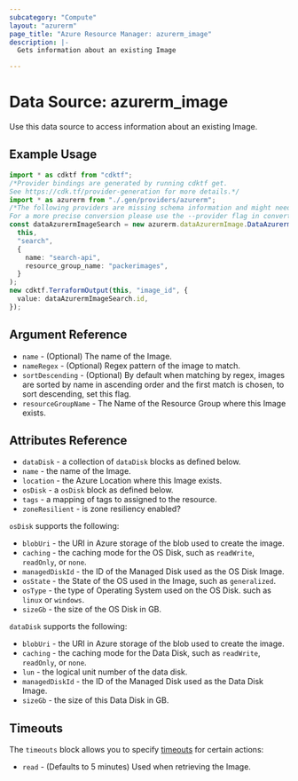 ```yaml
---
subcategory: "Compute"
layout: "azurerm"
page_title: "Azure Resource Manager: azurerm_image"
description: |-
  Gets information about an existing Image

---
```


# Data Source: azurerm\_image

Use this data source to access information about an existing Image.

## Example Usage

```typescript
import * as cdktf from "cdktf";
/*Provider bindings are generated by running cdktf get.
See https://cdk.tf/provider-generation for more details.*/
import * as azurerm from "./.gen/providers/azurerm";
/*The following providers are missing schema information and might need manual adjustments to synthesize correctly: azurerm.
For a more precise conversion please use the --provider flag in convert.*/
const dataAzurermImageSearch = new azurerm.dataAzurermImage.DataAzurermImage(
  this,
  "search",
  {
    name: "search-api",
    resource_group_name: "packerimages",
  }
);
new cdktf.TerraformOutput(this, "image_id", {
  value: dataAzurermImageSearch.id,
});

```

## Argument Reference

* `name` - (Optional) The name of the Image.
* `nameRegex` - (Optional) Regex pattern of the image to match.
* `sortDescending` - (Optional) By default when matching by regex, images are sorted by name in ascending order and the first match is chosen, to sort descending, set this flag.
* `resourceGroupName` - The Name of the Resource Group where this Image exists.

## Attributes Reference

* `dataDisk` - a collection of `dataDisk` blocks as defined below.
* `name` - the name of the Image.
* `location` - the Azure Location where this Image exists.
* `osDisk` - a `osDisk` block as defined below.
* `tags` - a mapping of tags to assigned to the resource.
* `zoneResilient` - is zone resiliency enabled?

`osDisk` supports the following:

* `blobUri` - the URI in Azure storage of the blob used to create the image.
* `caching` - the caching mode for the OS Disk, such as `readWrite`, `readOnly`, or `none`.
* `managedDiskId` - the ID of the Managed Disk used as the OS Disk Image.
* `osState` - the State of the OS used in the Image, such as `generalized`.
* `osType` - the type of Operating System used on the OS Disk. such as `linux` or `windows`.
* `sizeGb` - the size of the OS Disk in GB.

`dataDisk` supports the following:

* `blobUri` - the URI in Azure storage of the blob used to create the image.
* `caching` - the caching mode for the Data Disk, such as `readWrite`, `readOnly`, or `none`.
* `lun` - the logical unit number of the data disk.
* `managedDiskId` - the ID of the Managed Disk used as the Data Disk Image.
* `sizeGb` - the size of this Data Disk in GB.

## Timeouts

The `timeouts` block allows you to specify [timeouts](https://www.terraform.io/language/resources/syntax#operation-timeouts) for certain actions:

* `read` - (Defaults to 5 minutes) Used when retrieving the Image.
